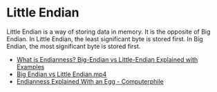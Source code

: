 # Little Endian

Little Endian is a way of storing data in memory. It is the opposite of Big Endian. In Little Endian, the least significant byte is stored first. In Big Endian, the most significant byte is stored first.

- [What is Endianness? Big-Endian vs Little-Endian Explained with Examples](https://www.freecodecamp.org/news/what-is-endianness-big-endian-vs-little-endian/)
- [Big Endian vs Little Endian.mp4](https://www.youtube.com/watch?v=JrNF0KRAlyo)
- [Endianness Explained With an Egg - Computerphile](https://www.youtube.com/watch?v=NcaiHcBvDR4)
